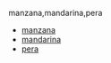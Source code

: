 manzana,mandarina,pera
* [manzana](https://www.eluniversal.com.mx/sites/default/files/2016/09/07/manzana.jpg)
* [mandarina](https://cronicaglobal.elespanol.com/uploads/s1/47/18/67/9/mandarinas.png)
* [pera](https://cdn2.cocinadelirante.com/sites/default/files/styles/gallerie/public/images/2018/03/como-guardar-peras-correctamente.jpg)
